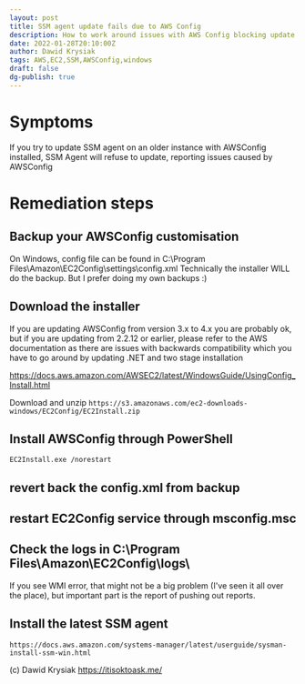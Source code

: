```yaml
---
layout: post
title: SSM agent update fails due to AWS Config
description: How to work around issues with AWS Config blocking update of SSM Agent
date: 2022-01-28T20:10:00Z
author: Dawid Krysiak
tags: AWS,EC2,SSM,AWSConfig,windows
draft: false
dg-publish: true
---
```

# Symptoms
If you try to update SSM agent on an older instance with AWSConfig installed, SSM Agent will refuse to update, reporting issues caused by AWSConfig

# Remediation steps

## Backup your AWSConfig customisation
On Windows, config file can be found in C:\Program Files\Amazon\EC2Config\settings\config.xml
Technically the installer WILL do the backup. But I prefer doing my own backups :)

## Download the installer
If you are updating AWSConfig from version 3.x to 4.x you are probably ok, but if you are updating from 2.2.12 or earlier, please refer to the AWS documentation as there are issues with backwards compatibility which you have to go around by updating .NET and two stage installation

https://docs.aws.amazon.com/AWSEC2/latest/WindowsGuide/UsingConfig_Install.html

Download and unzip ``` https://s3.amazonaws.com/ec2-downloads-windows/EC2Config/EC2Install.zip ```

## Install AWSConfig through PowerShell

```EC2Install.exe /norestart```

## revert back the config.xml from backup

## restart EC2Config service through msconfig.msc

## Check the logs in C:\\Program Files\\Amazon\\EC2Config\\logs\\
If you see WMI error, that might not be a big problem (I've seen it all over the place), but important part is the report of pushing out reports.

## Install the latest SSM agent
``` https://docs.aws.amazon.com/systems-manager/latest/userguide/sysman-install-ssm-win.html ```

(c) Dawid Krysiak https://itisoktoask.me/